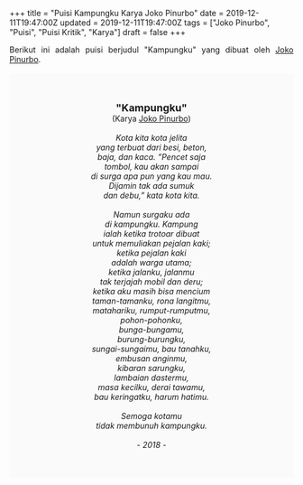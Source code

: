 +++
title = "Puisi Kampungku Karya Joko Pinurbo"
date = 2019-12-11T19:47:00Z
updated = 2019-12-11T19:47:00Z
tags = ["Joko Pinurbo", "Puisi", "Puisi Kritik", "Karya"]
draft = false
+++

<div dir="ltr" style="text-align: left;" trbidi="on"><div style="text-align: justify;">Berikut ini adalah puisi berjudul "Kampungku" yang dibuat oleh <a href="https://id.wikipedia.org/wiki/Joko_Pinurbo" target="_blank">Joko Pinurbo</a>.</div><br /><div style="background: #FAFAFA; font-size: 14px; height: auto; margin: 0 auto; padding: 50px; text-align: center; width: auto;"><span style="font-size: 18px;"><b>"Kampungku"</b></span><br />(Karya <a href="https://www.sekata.web.id/tags/joko-pinurbo" target="_blank">Joko Pinurbo</a>)<br /><br /><i>Kota kita kota jelita<br />yang terbuat dari besi, beton,<br />baja, dan kaca. ”Pencet saja<br />tombol, kau akan sampai<br />di surga apa pun yang kau mau.<br />Dijamin tak ada sumuk<br />dan debu,” kata kota kita.<br /><br />Namun surgaku ada<br />di kampungku. Kampung<br />ialah ketika trotoar dibuat<br />untuk memuliakan pejalan kaki;<br />ketika pejalan kaki<br />adalah warga utama;<br />ketika jalanku, jalanmu<br />tak terjajah mobil dan deru;<br />ketika aku masih bisa mencium<br />taman-tamanku, rona langitmu,<br />matahariku, rumput-rumputmu,<br />pohon-pohonku,<br />bunga-bungamu,<br />burung-burungku,<br />sungai-sungaimu, bau tanahku,<br />embusan anginmu,<br />kibaran sarungku,<br />lambaian dastermu,<br />masa kecilku, derai tawamu,<br />bau keringatku, harum hatimu.<br /><br />Semoga kotamu<br />tidak membunuh kampungku.<br /><br />- 2018 -</i> </div></div>
